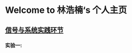 #                  Welcome to 林浩楠‘s 个人主页

## [信号与系统实践环节](https://github.com/243459529/XinHaoXiTong)
### 实验一:

